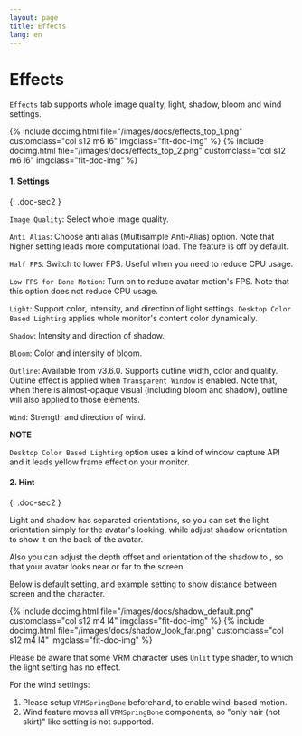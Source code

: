 ```yaml
---
layout: page
title: Effects
lang: en
---
```


# Effects

`Effects` tab supports whole image quality, light, shadow, bloom and wind settings.

<div class="row">
{% include docimg.html file="/images/docs/effects_top_1.png" customclass="col s12 m6 l6" imgclass="fit-doc-img" %}
{% include docimg.html file="/images/docs/effects_top_2.png" customclass="col s12 m6 l6" imgclass="fit-doc-img" %}
</div>

#### 1. Settings
{: .doc-sec2 }

`Image Quality`: Select whole image quality.

`Anti Alias`: Choose anti alias (Multisample Anti-Alias) option. Note that higher setting leads more computational load. The feature is off by default.

`Half FPS`: Switch to lower FPS. Useful when you need to reduce CPU usage.

`Low FPS for Bone Motion`: Turn on to reduce avatar motion's FPS.  Note that this option does not reduce CPU usage.

`Light`: Support color, intensity, and direction of light settings. `Desktop Color Based Lighting` applies whole monitor's content color dynamically.

`Shadow`: Intensity and direction of shadow.

`Bloom`: Color and intensity of bloom.

`Outline`: Available from v3.6.0. Supports outline width, color and quality. Outline effect is applied when `Transparent Window` is enabled. Note that, when there is almost-opaque visual (including bloom and shadow), outline will also applied to those elements.

`Wind`: Strength and direction of wind.

<div class="note-area" markdown="1">

**NOTE**

`Desktop Color Based Lighting` option uses a kind of window capture API and it leads yellow frame effect on your monitor. 

</div>

#### 2. Hint
{: .doc-sec2 }

Light and shadow has separated orientations, so you can set the light orientation simply for the avatar's looking, while adjust shadow orientation to show it on the back of the avatar.

Also you can adjust the depth offset and orientation of the shadow to , so that your avatar looks near or far to the screen.

Below is default setting, and example setting to show distance between screen and the character.

<div class="row">
{% include docimg.html file="/images/docs/shadow_default.png" customclass="col s12 m4 l4" imgclass="fit-doc-img" %}
{% include docimg.html file="/images/docs/shadow_look_far.png" customclass="col s12 m4 l4" imgclass="fit-doc-img" %}
</div>

Please be aware that some VRM character uses `Unlit` type shader, to which the light setting has no effect.

For the wind settings:

1. Please setup `VRMSpringBone` beforehand, to enable wind-based motion.
2. Wind feature moves all `VRMSpringBone` components, so "only hair (not skirt)" like setting is not supported.
